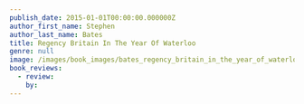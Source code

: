 ```yaml
---
publish_date: 2015-01-01T00:00:00.000000Z
author_first_name: Stephen
author_last_name: Bates
title: Regency Britain In The Year Of Waterloo
genre: null
image: /images/book_images/bates_regency_britain_in_the_year_of_waterloo.jpg
book_reviews:
  - review: 
    by: 
---
```

